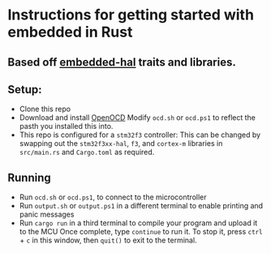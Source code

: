 # Instructions for getting started with embedded in Rust
## Based off [embedded-hal](https://github.com/rust-embedded/embedded-hal) traits and libraries.



## Setup:
- Clone this repo
- Download and install [OpenOCD](http://openocd.org/) Modify `ocd.sh` or 
`ocd.ps1` to reflect the pasth you installed this into.
- This repo is configured for a `stm32f3` controller: This can be changed
by swapping out the `stm32f3xx-hal`, `f3`,  and `cortex-m` libraries in `src/main.rs`
and `Cargo.toml` as required.

## Running
- Run `ocd.sh` or `ocd.ps1`, to connect to the microcontroller
- Run `output.sh` or `output.ps1` in a different terminal to enable printing 
and panic messages
- Run `cargo run` in a third terminal to compile your program and upload it to the MCU
Once complete, type `continue` to run it. To stop it, press `ctrl` + `c` in this window,
then `quit()` to exit to the terminal.

